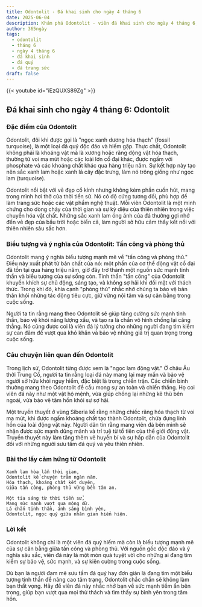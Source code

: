 ```yaml
---
title: Odontolit - Đá khai sinh cho ngày 4 tháng 6
date: 2025-06-04
description: Khám phá Odontolit - viên đá khai sinh cho ngày 4 tháng 6, biểu tượng của Tấn công và phòng thủ. Cùng tìm hiểu ý nghĩa sâu sắc của viên đá độc đáo này.
author: 365ngày
tags:
  - odontolit
  - tháng 6
  - ngày 4 tháng 6
  - đá khai sinh
  - đá quý
  - đá trang sức
draft: false
---
```


{{< youtube id="iEzQUXS89Zg" >}}

## Đá khai sinh cho ngày 4 tháng 6: Odontolit

### Đặc điểm của Odontolit

Odontolit, đôi khi được gọi là "ngọc xanh dương hóa thạch" (fossil turquoise), là một loại đá quý độc đáo và hiếm gặp. Thực chất, Odontolit không phải là khoáng vật mà là xương hoặc răng động vật hóa thạch, thường từ voi ma mút hoặc các loài lớn cổ đại khác, được ngấm với phosphate và các khoáng chất khác qua hàng triệu năm. Sự kết hợp này tạo nên sắc xanh lam hoặc xanh lá cây đặc trưng, làm nó trông giống như ngọc lam (turquoise).

Odontolit nổi bật với vẻ đẹp cổ kính nhưng không kém phần cuốn hút, mang trong mình hơi thở của thời tiền sử. Nó có độ cứng tương đối, phù hợp để làm trang sức hoặc các vật phẩm nghệ thuật. Mỗi viên Odontolit là một minh chứng cho dòng chảy của thời gian và sự kỳ diệu của thiên nhiên trong việc chuyển hóa vật chất. Những sắc xanh lam óng ánh của đá thường gợi nhớ đến vẻ đẹp của bầu trời hoặc biển cả, làm người sở hữu cảm thấy kết nối với thiên nhiên sâu sắc hơn.

### Biểu tượng và ý nghĩa của Odontolit: Tấn công và phòng thủ

Odontolit mang ý nghĩa biểu tượng mạnh mẽ về "tấn công và phòng thủ." Điều này xuất phát từ bản chất của nó: một phần của cơ thể động vật cổ đại đã tồn tại qua hàng triệu năm, giờ đây trở thành một nguồn sức mạnh tinh thần và biểu tượng của sự sống còn. Tinh thần "tấn công" của Odontolit khuyến khích sự chủ động, sáng tạo, và không sợ hãi khi đối mặt với thách thức. Trong khi đó, khía cạnh "phòng thủ" nhắc nhở chúng ta bảo vệ bản thân khỏi những tác động tiêu cực, giữ vững nội tâm và sự cân bằng trong cuộc sống.

Người ta tin rằng mang theo Odontolit sẽ giúp tăng cường sức mạnh tinh thần, bảo vệ khỏi năng lượng xấu, và tạo ra lá chắn vô hình chống lại căng thẳng. Nó cũng được coi là viên đá lý tưởng cho những người đang tìm kiếm sự can đảm để vượt qua khó khăn và bảo vệ những giá trị quan trọng trong cuộc sống.

### Câu chuyện liên quan đến Odontolit

Trong lịch sử, Odontolit từng được xem là "ngọc lam động vật." Ở châu Âu thời Trung Cổ, người ta tin rằng loại đá này mang lại may mắn và bảo vệ người sở hữu khỏi nguy hiểm, đặc biệt là trong chiến trận. Các chiến binh thường mang theo Odontolit để cầu mong sự an toàn và chiến thắng. Họ coi viên đá này như một vật hộ mệnh, vừa giúp chống lại những kẻ thù bên ngoài, vừa bảo vệ tâm hồn khỏi sự sợ hãi.

Một truyền thuyết ở vùng Siberia kể rằng những chiếc răng hóa thạch từ voi ma mút, khi được ngấm khoáng chất tạo thành Odontolit, chứa đựng linh hồn của loài động vật này. Người dân tin rằng mang viên đá bên mình sẽ nhận được sức mạnh dũng mãnh và trí tuệ từ tổ tiên của thế giới động vật. Truyền thuyết này làm tăng thêm vẻ huyền bí và sự hấp dẫn của Odontolit đối với những người sưu tầm đá quý và yêu thiên nhiên.

### Bài thơ lấy cảm hứng từ Odontolit

```
Xanh lam hòa lẫn thời gian,  
Odontolit kể chuyện trăm ngàn năm.  
Hóa thạch, khoáng chất kết duyên,  
Giữa tấn công, phòng thủ vững bền tâm an.  

Một tia sáng từ thời tiền sử,  
Mang sức mạnh vượt qua mộng dữ.  
Lá chắn tinh thần, ánh sáng bình yên,  
Odontolit, ngọc quý giữa nhân gian hiển hiện.  
```

### Lời kết

Odontolit không chỉ là một viên đá quý hiếm mà còn là biểu tượng mạnh mẽ của sự cân bằng giữa tấn công và phòng thủ. Với nguồn gốc độc đáo và ý nghĩa sâu sắc, viên đá này là một món quà tuyệt vời cho những ai đang tìm kiếm sự bảo vệ, sức mạnh, và sự kiên cường trong cuộc sống.

Dù bạn là người đam mê sưu tầm đá quý hay đơn giản là đang tìm một biểu tượng tinh thần để nâng cao tâm trạng, Odontolit chắc chắn sẽ không làm bạn thất vọng. Hãy để viên đá này nhắc nhở bạn về sức mạnh tiềm ẩn bên trong, giúp bạn vượt qua mọi thử thách và tìm thấy sự bình yên trong tâm hồn.